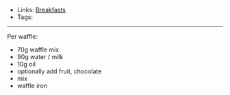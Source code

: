 - Links: [Breakfasts](Breakfasts.md)
- Tags: 

---

Per waffle:
- 70g waffle mix
- 90g water / milk
- 10g oil
- optionally add fruit, chocolate
- mix
- waffle iron
